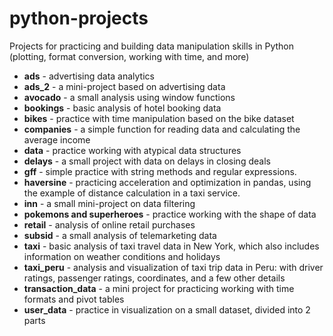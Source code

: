 # python-projects

Projects for practicing and building data manipulation skills in Python (plotting, format conversion, working with time, and more)

* **ads** - advertising data analytics
* **ads_2** - a mini-project based on advertising data
* **avocado** - a small analysis using window functions
* **bookings** - basic analysis of hotel booking data
* **bikes** - practice with time manipulation based on the bike dataset
* **companies** - a simple function for reading data and calculating the average income
* **data** - practice working with atypical data structures
* **delays** - a small project with data on delays in closing deals
* **gff** - simple practice with string methods and regular expressions.
* **haversine** - practicing acceleration and optimization in pandas, using the example of distance calculation in a taxi service.
* **inn** - a small mini-project on data filtering
* **pokemons and superheroes** - practice working with the shape of data
* **retail** - analysis of online retail purchases
* **subsid** - a small analysis of telemarketing data
* **taxi** - basic analysis of taxi travel data in New York, which also includes information on weather conditions and holidays
* **taxi_peru** - analysis and visualization of taxi trip data in Peru: with driver ratings, passenger ratings, coordinates, and a few other details
* **transaction_data** - a mini project for practicing working with time formats and pivot tables
* **user_data** - practice in visualization on a small dataset, divided into 2 parts

